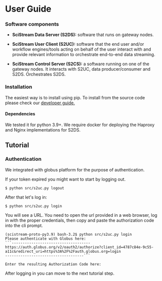 # User Guide

### Software components
* **SciStream Data Server (S2DS):** software that runs on gateway nodes.

* **SciStream User Client (S2UC):** software that the end user and/or workflow engines/tools acting on behalf of the user interact with and provide relevant information to orchestrate end-to-end data streaming.
* **SciStream Control Server (S2CS):** a software running on one of the gateway nodes. It interacts with S2UC, data producer/consumer and S2DS. Orchestrates S2DS.

### Installation

The easiest way is to install using pip. To install from the source code please check our [developer guide.](../guides/dev.md)

#### Dependencies

We tested it for python 3.9+. We require docker for deploying the Haproxy and Nginx implementations for S2DS.

## Tutorial

### Authentication

We integrated with globus platform for the purpose of authentication.

If your token expired you might want to start by logging out.
~~~
$ python src/s2uc.py logout
~~~

After that let's log in:

~~~
$ python src/s2uc.py login
~~~

You will see a URL. You need to open the url provided in a web browser, log in with the proper credentials, then copy and paste the authorization code into the cli prompt.

~~~
(scistream-proto-py3.9) bash-3.2$ python src/s2uc.py login
Please authenticate with Globus here:
```------------------------------------
https://auth.globus.org/v2/oauth2/authorize?client_id=4787c84e-9c55-a11c&redirect_uri=https%3A%2F%2Fauth.globus.org=login
------------------------------------```

Enter the resulting Authorization Code here:
~~~

After logging in you can move to the next tutorial step.

